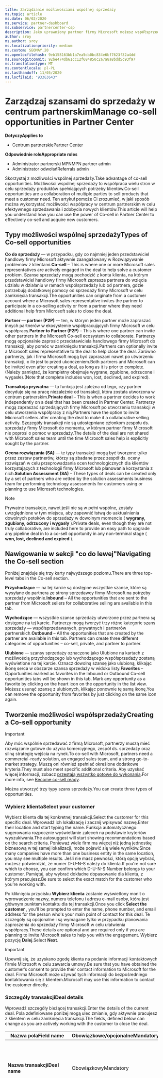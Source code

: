 ```yaml
---
title: Zarządzanie możliwościami wspólnej sprzedaży
ms.topic: article
ms.date: 06/02/2020
ms.service: partner-dashboard
ms.subservice: partnercenter-csp
description: Jako uprawniony partner firmy Microsoft możesz współsprzedawać z firmą Microsoft. Dowiedz się, jak definiować oferty, zapraszać firmę Microsoft do współpracy lub wyświetlać wysłane oferty.
author: sroy
ms.author: sroy
ms.localizationpriority: medium
ms.custom: SEOMAY.20
ms.openlocfilehash: 9eb158163bb1a7ea5da0bc834e6bf7623f32a4dd
ms.sourcegitcommit: 92be474db61cc12f684850c2a7a8a8bdd5c93f97
ms.translationtype: MT
ms.contentlocale: pl-PL
ms.lasthandoff: 11/05/2020
ms.locfileid: "93363643"
---
```

# <a name="manage-co-sell-opportunities-in-partner-center"></a><span data-ttu-id="8ff22-104">Zarządzaj szansami do sprzedaży w centrum partnerskim</span><span class="sxs-lookup"><span data-stu-id="8ff22-104">Manage co-sell opportunities in Partner Center</span></span>

<span data-ttu-id="8ff22-105">**Dotyczy**</span><span class="sxs-lookup"><span data-stu-id="8ff22-105">**Applies to**</span></span>

- <span data-ttu-id="8ff22-106">Centrum partnerskie</span><span class="sxs-lookup"><span data-stu-id="8ff22-106">Partner Center</span></span>

<span data-ttu-id="8ff22-107">**Odpowiednie role**</span><span class="sxs-lookup"><span data-stu-id="8ff22-107">**Appropriate roles**</span></span>

- <span data-ttu-id="8ff22-108">Administrator partnerski MPN</span><span class="sxs-lookup"><span data-stu-id="8ff22-108">MPN partner admin</span></span>
- <span data-ttu-id="8ff22-109">Administrator odwołań</span><span class="sxs-lookup"><span data-stu-id="8ff22-109">Referrals admin</span></span>

<span data-ttu-id="8ff22-110">Skorzystaj z możliwości wspólnej sprzedaży.</span><span class="sxs-lookup"><span data-stu-id="8ff22-110">Take advantage of co-sell opportunities.</span></span>  <span data-ttu-id="8ff22-111">Możliwości wspólnej sprzedaży to współpraca wielu stron w celu sprzedaży produktów spełniających potrzeby klientów.</span><span class="sxs-lookup"><span data-stu-id="8ff22-111">Co-sell opportunities are a collaboration of multiple parties to sell products that meet a customer need.</span></span> <span data-ttu-id="8ff22-112">Ten artykuł pomoże Ci zrozumieć, w jaki sposób można wykorzystać możliwości współpracy w centrum partnerskim w celu efektywnego sprzedawania i zdobycia nowych klientów.</span><span class="sxs-lookup"><span data-stu-id="8ff22-112">This article will help you understand how you can use the power of Co-sell in Partner Center to effectively co-sell and acquire new customers.</span></span>

## <a name="types-of-co-sell-opportunities"></a><span data-ttu-id="8ff22-113">Typy możliwości wspólnej sprzedaży</span><span class="sxs-lookup"><span data-stu-id="8ff22-113">Types of Co-sell opportunities</span></span>

<span data-ttu-id="8ff22-114">**Co do sprzedaży** — w przypadku, gdy co najmniej jeden przedstawiciel handlowy firmy Microsoft aktywnie zaangażowany w Rozwiązywanie problemów z klientami.</span><span class="sxs-lookup"><span data-stu-id="8ff22-114">**Co-sell** – This is where one or more Microsoft sales representatives are actively engaged in the deal to help solve a customer problem.</span></span> <span data-ttu-id="8ff22-115">Szanse sprzedaży mogą pochodzić z konta klienta, na którym przedstawiciel handlowy firmy Microsoft zaprasza partnera do wzięcia udziału w działaniu w ramach współsprzedaży lub od partnera, gdzie potrzebują dodatkowej pomocy od sprzedaży firmy Microsoft w celu zamknięcia transakcji.</span><span class="sxs-lookup"><span data-stu-id="8ff22-115">The opportunities can originate from a customer account where a Microsoft sales representative invites the partner to participate in a co-selling activity or from a partner where they need additional help from Microsoft sales to close the deal.</span></span>

<span data-ttu-id="8ff22-116">**Partner — partner (P2P)** — ten, w którym jeden partner może zapraszać innych partnerów w ekosystemie współpracujących firmy Microsoft w celu współpracy.</span><span class="sxs-lookup"><span data-stu-id="8ff22-116">**Partner to Partner (P2P)** – This is where one partner can invite other partners in the Microsoft Co-sell ecosystem to collaborate.</span></span> <span data-ttu-id="8ff22-117">Partnerzy mogą opcjonalnie zaprosić przedstawiciela handlowego firmy Microsoft do transakcji, aby pomóc w zamknięciu transakcji.</span><span class="sxs-lookup"><span data-stu-id="8ff22-117">Partners can optionally invite a Microsoft sales representative to the deal to help close the deal.</span></span> <span data-ttu-id="8ff22-118">Zarówno partnerzy, jak i firma Microsoft mogą być zapraszani nawet po utworzeniu transakcji, o ile jest to przed ukończeniem.</span><span class="sxs-lookup"><span data-stu-id="8ff22-118">Both partners and Microsoft can be invited even after creating a deal, as long as it is prior to complete.</span></span> <span data-ttu-id="8ff22-119">(Należy pamiętać, że kompletny obejmuje wygrane, zgubione, odrzucone i wygasłe).</span><span class="sxs-lookup"><span data-stu-id="8ff22-119">(Note that complete includes won, lost, declined, and expired).</span></span>

<span data-ttu-id="8ff22-120">**Transakcja prywatna** — ta funkcja jest zależna od tego, czy partner decyduje się na pracę niezależnie od transakcji, która została utworzona w centrum partnerskim.</span><span class="sxs-lookup"><span data-stu-id="8ff22-120">**Private deal** – This is when a partner decides to work independently on a deal that has been created in  Partner Center.</span></span> <span data-ttu-id="8ff22-121">Partnerzy mogą zapraszać sprzedających firmy Microsoft po utworzeniu transakcji w celu utworzenia współpracy z nią.</span><span class="sxs-lookup"><span data-stu-id="8ff22-121">Partners have the option to invite Microsoft sellers after creating the deal to make it a collaborative selling activity.</span></span> <span data-ttu-id="8ff22-122">Szczegóły transakcji nie są udostępniane członkom zespołu ds. sprzedaży firmy Microsoft do momentu, w którym partner firmy Microsoft nie poprosi o pomoc w sprzedaży.</span><span class="sxs-lookup"><span data-stu-id="8ff22-122">The details of the deal are not shared with Microsoft sales team until the time Microsoft sales help is explicitly sought by the partner.</span></span>

<span data-ttu-id="8ff22-123">**Ocena rozwiązania (SA)** — te typy transakcji mogą być tworzone tylko przez zestaw partnerów, którzy są zbadane przez zespół ds. oceny rozwiązań w celu przeprowadzania ocen technologicznych dla klientów korzystających z technologii firmy Microsoft lub planowania korzystania z nich.</span><span class="sxs-lookup"><span data-stu-id="8ff22-123">**Solution Assessment (SA)** – These types of deals can be created only by a set of partners who are vetted by the solution assessments business team for performing technology assessments for customers using or planning to use Microsoft technologies.</span></span>

> [!NOTE]
> <span data-ttu-id="8ff22-124">Prywatne transakcje, nawet jeśli nie są w pełni wspólne, zostały uwzględnione w tym miejscu, aby zapewnić łatwą do uaktualnienia dowolnych potoków do sprzedaży w dowolnym momencie ( **wygrany, zgubiony, odrzucony i wygasły** ).</span><span class="sxs-lookup"><span data-stu-id="8ff22-124">Private deals, even though they are not truly collaborative, are included here  to provide an easy path to upgrade any pipeline deal in to a co-sell opportunity in any non-terminal stage ( **won, lost, declined and expired** ).</span></span>

## <a name="navigating-the-co-sell-section"></a><span data-ttu-id="8ff22-125">Nawigowanie w sekcji "co do lewej"</span><span class="sxs-lookup"><span data-stu-id="8ff22-125">Navigating the Co-sell section</span></span>

<span data-ttu-id="8ff22-126">Poniżej znajduje się trzy karty najwyższego poziomu.</span><span class="sxs-lookup"><span data-stu-id="8ff22-126">There are three top-level tabs in the Co-sell section.</span></span>

<span data-ttu-id="8ff22-127">**Przychodzące** — na tej karcie są dostępne wszystkie szanse, które są wysyłane do partnera ze strony sprzedawcy firmy Microsoft na potrzeby sprzedaży wspólnie.</span><span class="sxs-lookup"><span data-stu-id="8ff22-127">**Inbound** – All the opportunities that are sent to the partner from Microsoft sellers for collaborative selling are available in this tab.</span></span>

<span data-ttu-id="8ff22-128">**Wychodzące** — wszystkie szanse sprzedaży utworzone przez partnera są dostępne na tej karcie. Partnerzy mogą tworzyć trzy różne kategorie szans sprzedaży — współsprzedawanych, prywatnych i partnerów partnerskich.</span><span class="sxs-lookup"><span data-stu-id="8ff22-128">**Outbound** – All the opportunities that are created by the partner are available in this tab. Partners can create three different categories of opportunities – co-sell, private, and partner to partner.</span></span>

<span data-ttu-id="8ff22-129">**Ulubione** — szansy sprzedaży oznaczone jako Ulubione na kartach z możliwością przychodzącego lub wychodzącego współsprzedaży zostaną wyświetlone na tej karcie. Oznacz dowolną szansę jako ulubioną, klikając ikonę serca w obszarze szansa sprzedaży w widoku listy.</span><span class="sxs-lookup"><span data-stu-id="8ff22-129">**Favorites** – Opportunities marked as favorites in the Inbound or Outbound Co-sell opportunities tabs will be shown in this tab. Mark any opportunity as a favorite by clicking on the heart icon on the opportunity in the list view.</span></span> <span data-ttu-id="8ff22-130">Możesz usunąć szansę z ulubionych, klikając ponownie tę samą ikonę.</span><span class="sxs-lookup"><span data-stu-id="8ff22-130">You can remove the opportunity from favorites by just clicking on the same icon again.</span></span>

## <a name="creating-a-co-sell-opportunity"></a><span data-ttu-id="8ff22-131">Tworzenie możliwości współsprzedaży</span><span class="sxs-lookup"><span data-stu-id="8ff22-131">Creating a Co-sell opportunity</span></span>

> [!IMPORTANT]
> <span data-ttu-id="8ff22-132">Aby móc wspólnie sprzedawać z firmą Microsoft, partnerzy muszą mieć rozwiązanie gotowe do użycia komercyjnego, zespół ds. sprzedaży oraz silną strategię wejścia na rynek.</span><span class="sxs-lookup"><span data-stu-id="8ff22-132">To co-sell with Microsoft, partners need a commercial-ready solution, an engaged sales team, and a strong go-to-market strategy.</span></span> <span data-ttu-id="8ff22-133">Muszą oni również spełniać określone dodatkowe kryteria.</span><span class="sxs-lookup"><span data-stu-id="8ff22-133">They must also meet specific additional criteria.</span></span> <span data-ttu-id="8ff22-134">Aby uzyskać więcej informacji, zobacz [przestają wszystko gotowe do wykonania](https://partner.microsoft.com/reach-customers/selling-with-microsoft#become-ready).</span><span class="sxs-lookup"><span data-stu-id="8ff22-134">For more info, see [Become co-sell ready](https://partner.microsoft.com/reach-customers/selling-with-microsoft#become-ready).</span></span>

<span data-ttu-id="8ff22-135">Można utworzyć trzy typy szans sprzedaży.</span><span class="sxs-lookup"><span data-stu-id="8ff22-135">You can create three types of opportunities.</span></span>

### <a name="select-your-customer"></a><span data-ttu-id="8ff22-136">Wybierz klienta</span><span class="sxs-lookup"><span data-stu-id="8ff22-136">Select your customer</span></span>

<span data-ttu-id="8ff22-137">Wybierz klienta dla tej konkretnej transakcji.</span><span class="sxs-lookup"><span data-stu-id="8ff22-137">Select the customer for this specific deal.</span></span> <span data-ttu-id="8ff22-138">Wprowadź ich lokalizację i zacznij wpisywać nazwę.</span><span class="sxs-lookup"><span data-stu-id="8ff22-138">Enter their location and start typing the name.</span></span> <span data-ttu-id="8ff22-139">Funkcja automatycznego sugerowania rozpocznie wyświetlanie zaleceń na podstawie kryteriów wyszukiwania.</span><span class="sxs-lookup"><span data-stu-id="8ff22-139">The autosuggest will start showing recommendations based on the search criteria.</span></span> <span data-ttu-id="8ff22-140">Ponieważ wiele firm ma więcej niż jedną jednostkę biznesową w tej samej lokalizacji, może pojawić się wiele wyników.</span><span class="sxs-lookup"><span data-stu-id="8ff22-140">Since many companies have more than one business entity in the same location, you may see multiple results.</span></span> <span data-ttu-id="8ff22-141">Jeśli nie masz pewności, którą opcję wybrać, możesz potwierdzić, że numer D-U-N-S należy do klienta.</span><span class="sxs-lookup"><span data-stu-id="8ff22-141">If you're not sure which to choose, you can confirm which D-U-N-S Number belongs to your customer.</span></span> <span data-ttu-id="8ff22-142">Pamiętaj, aby wybrać dokładne dopasowanie dla klienta, z którym pracujesz.</span><span class="sxs-lookup"><span data-stu-id="8ff22-142">Be sure to select the exact match for the customer who you're working with.</span></span>

<span data-ttu-id="8ff22-143">Po kliknięciu przycisku **Wybierz klienta** zostanie wyświetlony monit o wprowadzenie nazwy, numeru telefonu i adresu e-mail osoby, która jest głównym punktem kontaktu dla tej transakcji.</span><span class="sxs-lookup"><span data-stu-id="8ff22-143">Once you click **Select the customer** , you'll be prompted to enter the name, phone number, and email address for the person who's your main point of contact for this deal.</span></span> <span data-ttu-id="8ff22-144">Te szczegóły są opcjonalne i są wymagane tylko w przypadku planowania zaproszenia do sprzedaży firmy Microsoft w celu ułatwienia współpracy.</span><span class="sxs-lookup"><span data-stu-id="8ff22-144">These details are optional and are required only if you are planning to invite Microsoft sales to help you with the engagement.</span></span> <span data-ttu-id="8ff22-145">Wybierz pozycję **Dalej**.</span><span class="sxs-lookup"><span data-stu-id="8ff22-145">Select **Next**.</span></span>

> [!IMPORTANT]
> <span data-ttu-id="8ff22-146">Upewnij się, że uzyskano zgodę klienta na podanie informacji kontaktowych firmie Microsoft w celu zawarcia umowy.</span><span class="sxs-lookup"><span data-stu-id="8ff22-146">Be sure that you have obtained the customer’s consent to provide their contact information to Microsoft for the deal.</span></span> <span data-ttu-id="8ff22-147">Firma Microsoft może używać tych informacji do bezpośredniego kontaktowania się z klientem.</span><span class="sxs-lookup"><span data-stu-id="8ff22-147">Microsoft may use this information to contact the customer directly.</span></span>

### <a name="deal-details"></a><span data-ttu-id="8ff22-148">Szczegóły transakcji</span><span class="sxs-lookup"><span data-stu-id="8ff22-148">Deal details</span></span>

<span data-ttu-id="8ff22-149">Wprowadź szczegóły bieżącej transakcji.</span><span class="sxs-lookup"><span data-stu-id="8ff22-149">Enter the details of the current deal.</span></span> <span data-ttu-id="8ff22-150">Pola zdefiniowane poniżej mogą ulec zmianie, gdy aktywnie pracujesz z klientem w celu zamknięcia transakcji.</span><span class="sxs-lookup"><span data-stu-id="8ff22-150">The fields, defined below can change as you are  actively working with the customer to close the deal.</span></span>

| <span data-ttu-id="8ff22-151">**Nazwa pola**</span><span class="sxs-lookup"><span data-stu-id="8ff22-151">**Field name**</span></span> | <span data-ttu-id="8ff22-152">**Obowiązkowe/opcjonalne**</span><span class="sxs-lookup"><span data-stu-id="8ff22-152">**Mandatory/optional**</span></span> | <span data-ttu-id="8ff22-153">**Szczegóły**</span><span class="sxs-lookup"><span data-stu-id="8ff22-153">**Details**</span></span> |
|-------------|--------|-------|
|<span data-ttu-id="8ff22-154">**Nazwa transakcji**</span><span class="sxs-lookup"><span data-stu-id="8ff22-154">**Deal name**</span></span> | <span data-ttu-id="8ff22-155">Obowiązkowy</span><span class="sxs-lookup"><span data-stu-id="8ff22-155">Mandatory</span></span> | <span data-ttu-id="8ff22-156">Przyjazna nazwa umożliwiająca zidentyfikowanie transakcji w późniejszym czasie.</span><span class="sxs-lookup"><span data-stu-id="8ff22-156">The friendly name to identify your deal at a later point of time.</span></span> |
|<span data-ttu-id="8ff22-157">**Lokalizacja**</span><span class="sxs-lookup"><span data-stu-id="8ff22-157">**Location**</span></span>| <span data-ttu-id="8ff22-158">Obowiązkowy</span><span class="sxs-lookup"><span data-stu-id="8ff22-158">Mandatory</span></span> | <span data-ttu-id="8ff22-159">Zakres lokalizacji MPN odwołania.</span><span class="sxs-lookup"><span data-stu-id="8ff22-159">The MPN location scope of the referral.</span></span> <span data-ttu-id="8ff22-160">Odwołania do użytkowników z tym zakresem lokalizacji mogą wyświetlać odwołania, jeśli są one częścią zespołu.</span><span class="sxs-lookup"><span data-stu-id="8ff22-160">Referral users with this location scope can view the referrals if they are part of the team.</span></span> <span data-ttu-id="8ff22-161">Administratorzy odwołań i Administratorzy odwołań z zakresem globalnym mogą przeglądać odwołania niezależnie od lokalizacji.</span><span class="sxs-lookup"><span data-stu-id="8ff22-161">Referral admins and referral admins with global scope can view the referrals irrespective of the location.</span></span> <span data-ttu-id="8ff22-162">Nie można edytować lokalizacji po utworzeniu odwołania.</span><span class="sxs-lookup"><span data-stu-id="8ff22-162">Location cannot be edited after creating the referral.</span></span>|
|<span data-ttu-id="8ff22-163">**Szacowana wartość**</span><span class="sxs-lookup"><span data-stu-id="8ff22-163">**Estimated value**</span></span> | <span data-ttu-id="8ff22-164">Obowiązkowy</span><span class="sxs-lookup"><span data-stu-id="8ff22-164">Mandatory</span></span> | <span data-ttu-id="8ff22-165">Wartość transakcji na podstawie informacji dostępnych podczas tworzenia transakcji.</span><span class="sxs-lookup"><span data-stu-id="8ff22-165">The value of the deal based on the information available while creating the deal.</span></span>|
|<span data-ttu-id="8ff22-166">**Szacowana data zamknięcia**</span><span class="sxs-lookup"><span data-stu-id="8ff22-166">**Estimated close date**</span></span>| <span data-ttu-id="8ff22-167">Obowiązkowy</span><span class="sxs-lookup"><span data-stu-id="8ff22-167">Mandatory</span></span>| <span data-ttu-id="8ff22-168">Data, o którą oczekuje się zamknięcia transakcji z klientem.</span><span class="sxs-lookup"><span data-stu-id="8ff22-168">The date by which you expect to close the deal with the customer.</span></span> |
|<span data-ttu-id="8ff22-169">**IDENTYFIKATOR PROGRAMU CRM**</span><span class="sxs-lookup"><span data-stu-id="8ff22-169">**CRM ID**</span></span>| <span data-ttu-id="8ff22-170">Opcjonalne</span><span class="sxs-lookup"><span data-stu-id="8ff22-170">Optional</span></span> | <span data-ttu-id="8ff22-171">Oznacz rozproszenie o IDENTYFIKATORze szansy sprzedaży w odpowiednim programie CRM do śledzenia celu.</span><span class="sxs-lookup"><span data-stu-id="8ff22-171">Tag the deal with the ID of the opportunity in your respective CRM for tracking purpose.</span></span>|
|<span data-ttu-id="8ff22-172">**Identyfikator kampanii marketingowej**</span><span class="sxs-lookup"><span data-stu-id="8ff22-172">**Marketing campaign ID**</span></span>| <span data-ttu-id="8ff22-173">Opcjonalne</span><span class="sxs-lookup"><span data-stu-id="8ff22-173">Optional</span></span> | <span data-ttu-id="8ff22-174">Przechwyć kampanię marketingową, która spowodowała zawarcie transakcji.</span><span class="sxs-lookup"><span data-stu-id="8ff22-174">Capture the marketing campaign that resulted in the deal.</span></span> <span data-ttu-id="8ff22-175">To zgłoszenie może pomóc w śledzeniu zwrotu z inwestycji w pewnej kampanii, jeśli wszystkie transakcje pochodzące z kampanii mają taki sam identyfikator.</span><span class="sxs-lookup"><span data-stu-id="8ff22-175">This filed can help you track the ROI of a certain campaign if you tag all the deals originating from the campaign with the same ID.</span></span>|
|<span data-ttu-id="8ff22-176">**Uwagi**</span><span class="sxs-lookup"><span data-stu-id="8ff22-176">**Notes**</span></span>| <span data-ttu-id="8ff22-177">Opcjonalne</span><span class="sxs-lookup"><span data-stu-id="8ff22-177">Optional</span></span> | <span data-ttu-id="8ff22-178">Zaktualizuj wszystkie najnowsze informacje, aby zapewnić widoczność innym pracownikom firmy, którzy pracują w tej samej transakcji, lub próbując zrozumieć bieżący stan transakcji.</span><span class="sxs-lookup"><span data-stu-id="8ff22-178">Update all the latest information to provide visibility to other employees from your company working on the same deal or trying to understand the current state of the deal.</span></span> <span data-ttu-id="8ff22-179">Można go również użyć jako komunikacji na potrzeby dyskusji między sprzedawcami firmy Microsoft a innymi partnerami firmy.</span><span class="sxs-lookup"><span data-stu-id="8ff22-179">You can also use this as a communication on record for discussions between Microsoft sellers/other partners with your company.</span></span>|

### <a name="add-team-members"></a><span data-ttu-id="8ff22-180">Dodawanie członków zespołu</span><span class="sxs-lookup"><span data-stu-id="8ff22-180">Add team members</span></span>

<span data-ttu-id="8ff22-181">Po dodaniu szczegółów dotyczących transakcji Dodaj pracowników, którzy będą pracować nad tym konkretną.</span><span class="sxs-lookup"><span data-stu-id="8ff22-181">After adding the deal details, add the employees that will be working on this specific deal.</span></span> <span data-ttu-id="8ff22-182">Musisz wprowadzić nazwę, numer telefonu i adres e-mail pracownika.</span><span class="sxs-lookup"><span data-stu-id="8ff22-182">You will need to enter the name, phone number, and email address of the employee.</span></span> <span data-ttu-id="8ff22-183">Te szczegóły są obowiązkowe i należy mieć co najmniej jeden kontakt ze wszystkimi szczegółami wprowadzonymi w celu utworzenia transakcji.</span><span class="sxs-lookup"><span data-stu-id="8ff22-183">These details are mandatory, and you need to have at least one contact with all the details entered for you to create a deal.</span></span> <span data-ttu-id="8ff22-184">Te szczegóły można zmienić nawet po utworzeniu transakcji.</span><span class="sxs-lookup"><span data-stu-id="8ff22-184">These details can be changed even after creating a deal.</span></span> <span data-ttu-id="8ff22-185">Ostatnie kontakty z poprzednich transakcji są wyświetlane po prawej stronie, aby szybko dodać je do transakcji.</span><span class="sxs-lookup"><span data-stu-id="8ff22-185">Recent contacts from your previous deals are shown on the right side for you to quickly add them to the deal.</span></span> <span data-ttu-id="8ff22-186">W przypadku transakcji P2P zespół może mieć pracowników firmy i firmy, którzy wysyłają zaproszenie.</span><span class="sxs-lookup"><span data-stu-id="8ff22-186">For P2P deals, the team can have employees from both your company and the company sending the invitation.</span></span>

### <a name="add-solutions"></a><span data-ttu-id="8ff22-187">Dodaj rozwiązania</span><span class="sxs-lookup"><span data-stu-id="8ff22-187">Add solution(s)</span></span>

<span data-ttu-id="8ff22-188">W tej sekcji należy podać informacje dotyczące rozwiązań, które będą częścią tej transakcji.</span><span class="sxs-lookup"><span data-stu-id="8ff22-188">In this section, you need to provide the information related to the solutions that will be part of this deal.</span></span> <span data-ttu-id="8ff22-189">Jest to sekcja obowiązkowa, w której należy dodać co najmniej jedno rozwiązanie do tworzenia transakcji.</span><span class="sxs-lookup"><span data-stu-id="8ff22-189">This is a mandatory section where you must add at least one solution to create a deal.</span></span> <span data-ttu-id="8ff22-190">Szczegóły rozwiązania można zmienić po utworzeniu transakcji.</span><span class="sxs-lookup"><span data-stu-id="8ff22-190">The solution details can be changed after creating a deal.</span></span> <span data-ttu-id="8ff22-191">Istnieje wiele typów rozwiązań, które można dodać do transakcji, które opisano poniżej.</span><span class="sxs-lookup"><span data-stu-id="8ff22-191">There are multiple types of solutions that can be added to a deal, which are described below</span></span>

- <span data-ttu-id="8ff22-192">**Moje rozwiązania firmy:** Są to wspólne rozwiązania, które są publikowane przez firmę</span><span class="sxs-lookup"><span data-stu-id="8ff22-192">**My company’s solutions:** These are co-sell ready solutions that are published by your company</span></span>
- <span data-ttu-id="8ff22-193">**Firma Microsoft:** Są to rozwiązania należące do firmy Microsoft</span><span class="sxs-lookup"><span data-stu-id="8ff22-193">**Microsoft:** These are solutions owned by Microsoft</span></span>
- <span data-ttu-id="8ff22-194">**Inne rozwiązania innych firm:** Są to wspólne rozwiązania, które są publikowane przez innych partnerów w ekosystemie współpracujących firmy Microsoft.</span><span class="sxs-lookup"><span data-stu-id="8ff22-194">**Other third-party solutions:** These are co-sell ready solutions that are published by other partners in the Microsoft co-sell ecosystem</span></span>
- <span data-ttu-id="8ff22-195">**Oceny rozwiązań:** Są to typy oceny, których uprawniony partner może wybrać w zależności od potrzeb klienta</span><span class="sxs-lookup"><span data-stu-id="8ff22-195">**Solution Assessments:** These are the assessment types, which an eligible partner can select based on the customer need</span></span>

> [!Important]
> <span data-ttu-id="8ff22-196">Można wybrać tylko jeden typ oceny dla transakcji oceny rozwiązania i nie można dodać innych rozwiązań.</span><span class="sxs-lookup"><span data-stu-id="8ff22-196">Only one assessment type can be selected for a solution assessment deal and no other solutions can be added.</span></span> <span data-ttu-id="8ff22-197">Po wybraniu oceny rozwiązania partner musi wybrać lokalizację, dla której jest tworzona Ocena.</span><span class="sxs-lookup"><span data-stu-id="8ff22-197">Once a solution assessment is selected, the partner has to choose the location for which the assessment is being created.</span></span> <span data-ttu-id="8ff22-198">Jest to niezbędny do poprawnego wypłaty zachęt.</span><span class="sxs-lookup"><span data-stu-id="8ff22-198">This is needed for correct incentive payouts.</span></span>

<span data-ttu-id="8ff22-199">Gdy udostępnisz informacje o rozwiązaniu, wybierz pozycję Dalej, aby przejść do sekcji, w której można określić typ sprzedaży.</span><span class="sxs-lookup"><span data-stu-id="8ff22-199">Once you have provided the solution information, select Next to move to the section where you can decide the selling type.</span></span> <span data-ttu-id="8ff22-200">Dostępne są trzy opcje w przypadku wybrania rozwiązań z pierwszych trzech opcji, a nie oceny rozwiązania:</span><span class="sxs-lookup"><span data-stu-id="8ff22-200">You have three options if you chose solutions from the first three options and not a solution assessment:</span></span>

<span data-ttu-id="8ff22-201">**Transakcja prywatna** : w przypadku braku zaproszenia do firmy Microsoft i utworzenia zaangażowania w tym kroku będzie to typ potoku prywatnego.</span><span class="sxs-lookup"><span data-stu-id="8ff22-201">**Private deal** : If you don’t invite Microsoft and create an engagement at this step, it will be of the type private pipeline.</span></span> <span data-ttu-id="8ff22-202">Sprzedawcy firmy Microsoft nie będą mieli wglądu w szczegółowe informacje dotyczące tej transakcji.</span><span class="sxs-lookup"><span data-stu-id="8ff22-202">Microsoft sellers will have no visibility into the details of this deal.</span></span>

> [!Important]
> <span data-ttu-id="8ff22-203">Rejestracja transakcji nie ma zastosowania do prywatnych transakcji.</span><span class="sxs-lookup"><span data-stu-id="8ff22-203">Deal registration is not applicable for Private deals.</span></span> <span data-ttu-id="8ff22-204">Należy zachować ostrożność podczas tworzenia prywatnej transakcji z kwalifikującymi się rozwiązaniami, ponieważ nie będą one kwalifikować się do rejestracji transakcji w centrum partnerskim.</span><span class="sxs-lookup"><span data-stu-id="8ff22-204">Exercise caution while creating a private deal with incentive eligible solutions as they will not be eligible for deal registration in Partner Center.</span></span>

<span data-ttu-id="8ff22-205">Sprzedaż w ramach tej samej **transakcji:** W przypadku wybrania opcji innej niż domyślny wybór dla pytania **"zidentyfikuj typ pomocy, którą lubisz od firmy Microsoft"** , rozpatruje, gdzie sprzedawca firmy Microsoft może pomóc Ci w zamknięciu transakcji.</span><span class="sxs-lookup"><span data-stu-id="8ff22-205">**Co-sell deal:** If you select any option other than the default selection for the question **“Identify the type of help you'd like from Microsoft”** , the deal turns in to a co-sell deal where a Microsoft seller can potentially help you with closing the deal.</span></span> <span data-ttu-id="8ff22-206">Prośba o pomoc od firmy Microsoft nie gwarantuje, że sprzedawca firmy Microsoft weźmie udział w transakcji.</span><span class="sxs-lookup"><span data-stu-id="8ff22-206">A request for help from Microsoft is no guarantee that a Microsoft seller will participate in the deal.</span></span> <span data-ttu-id="8ff22-207">Przedstawiciele sprzedaży firmy Microsoft mają 14 dni, aby zdecydować, czy chcą wziąć udział w programie.</span><span class="sxs-lookup"><span data-stu-id="8ff22-207">Microsoft sales representatives have 14 days to decide if they want to participate.</span></span> <span data-ttu-id="8ff22-208">W sekcji uwagi upewnij się, że chcesz zidentyfikować odpowiedni typ pomocy.</span><span class="sxs-lookup"><span data-stu-id="8ff22-208">In the notes section, be sure to identify the type of help you want.</span></span>

<span data-ttu-id="8ff22-209">**Transakcja partnerska-partner (P2P)** : można zaprosić innych partnerów do rozpatrzenia przez kliknięcie linku partnera zaproszenia.</span><span class="sxs-lookup"><span data-stu-id="8ff22-209">**Partner to Partner (P2P) deal** : You can invite other partners to the deal by clicking on the Invite partner link.</span></span> <span data-ttu-id="8ff22-210">Poniżej znajduje się proces tworzenia transakcji P2P.</span><span class="sxs-lookup"><span data-stu-id="8ff22-210">Below is the process for creating a P2P deal.</span></span>

- <span data-ttu-id="8ff22-211">**Wybierz partnera:** Po kliknięciu pozycji Zaproś partnera będzie można rozpocząć wpisywanie nazwy partnera, aby uzyskać sugerowaną listę partnerów pasujących do nazwy, która została wprowadzona.</span><span class="sxs-lookup"><span data-stu-id="8ff22-211">**Select a partner:** After clicking on Invite partner, you will be able to  start typing the partner name to get suggested list of partners matching the name that you are entering.</span></span> <span data-ttu-id="8ff22-212">Wybierz partnera, który Cię interesuje, aby wypełnić dodatkowe informacje dla danego partnera.</span><span class="sxs-lookup"><span data-stu-id="8ff22-212">Select the partner you are interested in to fill additional details for that partner.</span></span> <span data-ttu-id="8ff22-213">Możesz wyszukać partnerów, którzy znajdują się w ekosystemie współpracujących firmy Microsoft, i są transakcyjne w centrum partnerskim.</span><span class="sxs-lookup"><span data-stu-id="8ff22-213">You can only search for partners who are in the Microsoft Co-sell ecosystem and are transacting in Partner Center.</span></span>

- <span data-ttu-id="8ff22-214">**Szacowana data zamknięcia:** Jest to data, o którą zaproszony Partner powinien zakończyć swoją część transakcji.</span><span class="sxs-lookup"><span data-stu-id="8ff22-214">**Estimated close date:** This is the date by which you expect the invited partner to complete their part of the deal.</span></span> <span data-ttu-id="8ff22-215">Data jest wstępnie wypełniona, aby można było zmodyfikować datę tylko w razie potrzeby.</span><span class="sxs-lookup"><span data-stu-id="8ff22-215">The date is pre-filled so that you can choose to modify the date only if necessary.</span></span> <span data-ttu-id="8ff22-216">Jest to pole wymagane i może być edytowane przez partnera, który jest zapraszany po utworzeniu transakcji.</span><span class="sxs-lookup"><span data-stu-id="8ff22-216">It is a mandatory field and can be edited by the partner you are inviting after creating the deal.</span></span> <span data-ttu-id="8ff22-217">Nie można zmodyfikować tego pola po utworzeniu transakcji.</span><span class="sxs-lookup"><span data-stu-id="8ff22-217">You can’t modify this field after creating the deal.</span></span>

- <span data-ttu-id="8ff22-218">**Szacowana wartość i waluta:** Jest to wartość, którą zaproszony Partner będzie miał w ogólnej transakcji.</span><span class="sxs-lookup"><span data-stu-id="8ff22-218">**Estimated value and currency:** This is the value of the deal that the invited partner will have in the overall deal.</span></span> <span data-ttu-id="8ff22-219">Upewnij się, że wprowadzasz poprawną wartość w tym miejscu, aby zaproszony partner mógł zdecydować, czy chcą być częścią transakcji.</span><span class="sxs-lookup"><span data-stu-id="8ff22-219">Make sure that you enter correct value here so that the invited partner can decide if they want to be a part of the deal or not.</span></span> <span data-ttu-id="8ff22-220">Zaproszony partner może zmienić tę wartość po utworzeniu transakcji.</span><span class="sxs-lookup"><span data-stu-id="8ff22-220">The invited partner can change this value after creating the deal.</span></span> <span data-ttu-id="8ff22-221">Nie można zmodyfikować tego pola po utworzeniu transakcji.</span><span class="sxs-lookup"><span data-stu-id="8ff22-221">You cannot modify this field after creating the deal.</span></span>

- <span data-ttu-id="8ff22-222">**Uwagi:** Dodaj szczegóły dotyczące przyczyny zapraszania partnera jako części tej transakcji.</span><span class="sxs-lookup"><span data-stu-id="8ff22-222">**Notes:** Add the details for why you are inviting the partner to be a part of this deal.</span></span> <span data-ttu-id="8ff22-223">Szczegółowe informacje pomogą w zaproszeniu partnera zdecydować, czy chcą wziąć udział w programie.</span><span class="sxs-lookup"><span data-stu-id="8ff22-223">Detailed information will help the invited partner to decide if they want to participate.</span></span>

- <span data-ttu-id="8ff22-224">**Dodaj zespół:** Dodaj pracowników z firmy, którzy będą pracować z zaproszonym partnerem.</span><span class="sxs-lookup"><span data-stu-id="8ff22-224">**Add your team:** Add the employees from your company who will be working with the invited partner.</span></span> <span data-ttu-id="8ff22-225">Jeśli zaproszony partner zaakceptuje daną transpozycję, może dodać własnych pracowników, aby obie firmy miały wgląd w całą współpracę zespołową.</span><span class="sxs-lookup"><span data-stu-id="8ff22-225">If the invited partner accepts the deal, they can add their own employees so that both companies have a view of the entire team collaborating on the deal.</span></span> <span data-ttu-id="8ff22-226">Te szczegóły można modyfikować tylko przed utworzeniem transakcji.</span><span class="sxs-lookup"><span data-stu-id="8ff22-226">You can only modify these details before creating the deal.</span></span> <span data-ttu-id="8ff22-227">Szczegóły pracownika wprowadzone w danych dotyczących transakcji są wstępnie wypełnione, aby ułatwić wybranie pracowników, którzy pracują z tym konkretnym partnerem.</span><span class="sxs-lookup"><span data-stu-id="8ff22-227">Employee details entered in your deal data are pre-filled to make it easier for you to choose the employees who be working with this specific partner.</span></span>

- <span data-ttu-id="8ff22-228">**Dodawanie rozwiązań:**  Dodaj rozwiązania, które mają zostać wprowadzone przez partnera zaproszonego do tabeli.</span><span class="sxs-lookup"><span data-stu-id="8ff22-228">**Add solutions:**  Add the solutions that you want the invited partner to bring to the table.</span></span> <span data-ttu-id="8ff22-229">Co najmniej jedno rozwiązanie jest obowiązkowe.</span><span class="sxs-lookup"><span data-stu-id="8ff22-229">At least one solution is mandatory.</span></span> <span data-ttu-id="8ff22-230">Zaproszony partner może zmodyfikować rozwiązania po zaakceptowaniu zaproszenia.</span><span class="sxs-lookup"><span data-stu-id="8ff22-230">The invited partner can modify the solutions once they accept the invitation.</span></span>

- <span data-ttu-id="8ff22-231">**Zidentyfikuj typ pomocy:** Zidentyfikuj typ pomocy: na koniec Zidentyfikuj potrzebną pomoc od partnera zaproszonego.</span><span class="sxs-lookup"><span data-stu-id="8ff22-231">**Identify the type of help:** Identify the type of help:  Finally, identify the specific help you need from the invited partner.</span></span>

<span data-ttu-id="8ff22-232">Powtórz tę czynność dla wszystkich partnerów, którzy chcą zaprosić do tej transakcji.</span><span class="sxs-lookup"><span data-stu-id="8ff22-232">Repeat this for all the partners you want to invite to be a part of this deal.</span></span> <span data-ttu-id="8ff22-233">Partnerowi zajmującemu się współdziałaniem może być również sprzedawca firmy Microsoft, w którym Zapraszamy firmę Microsoft i jej partnerów do zawarcia umowy.</span><span class="sxs-lookup"><span data-stu-id="8ff22-233">A partner to partner deal can also have Microsoft seller involved where you are inviting both Microsoft and the partners to the deal.</span></span> <span data-ttu-id="8ff22-234">Możesz również zaprosić firmę Microsoft i partnerów później, po utworzeniu transakcji.</span><span class="sxs-lookup"><span data-stu-id="8ff22-234">You can also invite both Microsoft and the partners later, after creating the deal.</span></span>

## <a name="responding-to-a-co-sell-opportunity"></a><span data-ttu-id="8ff22-235">Reagowanie na okazję do sprzedaży</span><span class="sxs-lookup"><span data-stu-id="8ff22-235">Responding to a co-sell opportunity</span></span>

<span data-ttu-id="8ff22-236">Każda szansa sprzedaży jest przenoszona przez cały cykl życia.</span><span class="sxs-lookup"><span data-stu-id="8ff22-236">Each opportunity moves through a life cycle of its own.</span></span>

### <a name="received-stage"></a><span data-ttu-id="8ff22-237">Otrzymany etap</span><span class="sxs-lookup"><span data-stu-id="8ff22-237">Received stage</span></span>

<span data-ttu-id="8ff22-238">Jeśli na tym etapie otrzymasz nową okazję do sprzedaży od sprzedawcy firmy Microsoft lub z innych partnerów w ekosystemie współpracujących firmy Microsoft, zapoznaj się ze szczegółowymi informacjami i możesz skontaktować się z klientem, aby dowiedzieć się więcej o ich potrzebach biznesowych.</span><span class="sxs-lookup"><span data-stu-id="8ff22-238">In this stage, if you have received a new Co-sell opportunity either from a Microsoft seller or from other partners in the Microsoft Co-sell ecosystem, review the details, and feel free to contact the customer if you want to learn more about their business needs.</span></span> <span data-ttu-id="8ff22-239">Na tym etapie można wykonać dwie czynności.</span><span class="sxs-lookup"><span data-stu-id="8ff22-239">You can take two actions in this stage.</span></span> <span data-ttu-id="8ff22-240">Zaakceptuj lub Odrzuć odwołanie:</span><span class="sxs-lookup"><span data-stu-id="8ff22-240">accept or decline the referral:</span></span>

- <span data-ttu-id="8ff22-241">**Zaakceptuj:** Wprowadź nazwę transakcji, Edytuj szacowaną wartość transakcji i szacowany okres zakupu na podstawie przeglądu.</span><span class="sxs-lookup"><span data-stu-id="8ff22-241">**Accept:** Enter a name for the deal, edit the estimated deal value, and the estimated purchase timeframe based on your review.</span></span> <span data-ttu-id="8ff22-242">Po nawiązaniu kontaktu z klientem należy podać informacje w polu **uwagi** , aby dowiedzieć się więcej o tym, czego szuka klient.</span><span class="sxs-lookup"><span data-stu-id="8ff22-242">Once you established the contact with the customer, you should provide info in the **Notes** field to explain more about what the customer is looking for.</span></span> <span data-ttu-id="8ff22-243">Opcjonalnie możesz wprowadzić identyfikator programu CRM (tylko w przypadku odwołania), identyfikator kampanii marketingowej, który spowodował odpowiednią okazję i dodać kontakty z firmy, która będzie działać w ramach tej transakcji.</span><span class="sxs-lookup"><span data-stu-id="8ff22-243">You can optionally enter your CRM ID here (for your reference only), the marketing campaign ID that resulted in the respective opportunity and add contacts from your company who will be working on this deal.</span></span>

- <span data-ttu-id="8ff22-244">Gdy skończysz, wybierz pozycję **dalej**.</span><span class="sxs-lookup"><span data-stu-id="8ff22-244">When you're finished, select **Next**.</span></span> <span data-ttu-id="8ff22-245">Przeniesiemy odwołanie na **kolejny etap** , co oznacza, że planujesz aktywnie współpracować z klientem w celu rozwiązania ich potrzeb.</span><span class="sxs-lookup"><span data-stu-id="8ff22-245">We'll move the referral to **the next stage** , which means you plan to actively engage with the customer to address their need.</span></span> <span data-ttu-id="8ff22-246">Będziemy również używać tych informacji, aby pomóc w znalezieniu podobnych transakcji w przyszłości.</span><span class="sxs-lookup"><span data-stu-id="8ff22-246">We'll also use this information to help you find similar deals in the future.</span></span>

- <span data-ttu-id="8ff22-247">**Odrzuć** : Wybierz przyczynę odrzucenia transakcji i Dodaj wszelkie uwagi, które chcesz dołączyć, a następnie wybierz pozycję **Zamknij**.</span><span class="sxs-lookup"><span data-stu-id="8ff22-247">**Decline** : Select the reason you're declining the deal and add any notes you'd like to include, then select **Close deal**.</span></span> <span data-ttu-id="8ff22-248">Archiwizujemy go jako **odrzucony** i powiadomi firmę Microsoft lub partnera, który wysłał Ci tę okazję.</span><span class="sxs-lookup"><span data-stu-id="8ff22-248">We'll archive it as **Declined** and notify either Microsoft or the partner who sent you this opportunity.</span></span>

- <span data-ttu-id="8ff22-249">Jeśli nie odpowiesz w wyznaczonym czasie (obecnie 14 dni), będziemy archiwizować ją jako **wygasłą** i powiadomić firmę Microsoft lub partnera, który wysłał tę możliwość.</span><span class="sxs-lookup"><span data-stu-id="8ff22-249">If you don't respond within the allotted time (currently 14 days), we'll archive it as **Expired** and notify either Microsoft or the partner who sent you this opportunity.</span></span>

### <a name="accepted-stage"></a><span data-ttu-id="8ff22-250">Zaakceptowany etap</span><span class="sxs-lookup"><span data-stu-id="8ff22-250">Accepted stage</span></span>

<span data-ttu-id="8ff22-251">Pracuj w celu zamknięcia transakcji z klientem.</span><span class="sxs-lookup"><span data-stu-id="8ff22-251">Work to close the deal with the customer.</span></span> <span data-ttu-id="8ff22-252">Jeśli chcesz zmienić wszystkie informacje podane dla zaakceptowanego odwołania, wybierz pozycję **Edytuj**.</span><span class="sxs-lookup"><span data-stu-id="8ff22-252">If you want to change any of the information you've provided for an accepted referral, select **Edit**.</span></span> <span data-ttu-id="8ff22-253">Następnie można zaktualizować nazwę transakcji, szacowaną datę zakupu, szacowaną wartość, notatki, identyfikator CRM i/lub identyfikator kampanii marketingowej.</span><span class="sxs-lookup"><span data-stu-id="8ff22-253">You can then update the deal name, estimated purchase date, estimated value, notes, CRM ID and/or the marketing campaign ID.</span></span>  <span data-ttu-id="8ff22-254">Możesz również wybrać pozycję **Dodaj zespół** , aby podać imię i nazwisko, numer telefonu i adresy e-mail osób, które pracują nad pracą.</span><span class="sxs-lookup"><span data-stu-id="8ff22-254">You can also select **Add your team** to provide the name, phone number, and email addresses of any additional people who are working on the deal.</span></span> <span data-ttu-id="8ff22-255">Rozwiązania można także edytować w zależności od potrzeb klientów.</span><span class="sxs-lookup"><span data-stu-id="8ff22-255">Solutions can also be edited based on the customer need.</span></span>

<span data-ttu-id="8ff22-256">Wszystkie utworzone przez Ciebie oferty są domyślnie w akceptowanym etapie.</span><span class="sxs-lookup"><span data-stu-id="8ff22-256">All the deals you have created are in Accepted stage by default.</span></span>

<span data-ttu-id="8ff22-257">Po rozpoczęciu pracy nad pracą możesz podać szczegóły postępu wykonywanego przez oznaczenie etapów sprzedaży w cyklu życia transakcji.</span><span class="sxs-lookup"><span data-stu-id="8ff22-257">Once you started working on the deal, you can provide the details of the progress that you are making by marking the sales stages in the deal lifecycle.</span></span> <span data-ttu-id="8ff22-258">Cykl życia transakcji obejmuje cztery etapy od wstępnego przyjęcia lub utworzenia, a ostatecznie wygrane lub utracone etapy, jak wspomniano poniżej.</span><span class="sxs-lookup"><span data-stu-id="8ff22-258">There are four stages in the deal lifecycle apart from the initial acceptance or creation and the final won or lost stages as mentioned below.</span></span> <span data-ttu-id="8ff22-259">Podanie tych szczegółów jest opcjonalne, ale zdecydowanie zaleca się ich udostępnienie, aby uzyskać pomoc techniczną od przedstawicieli sprzedaży firmy Microsoft w ramach transakcji współsprzedaży.</span><span class="sxs-lookup"><span data-stu-id="8ff22-259">Providing these details is optional, but you are highly encouraged to share these to get stage appropriate help from Microsoft sales representatives in a Co-sell deal.</span></span>

:::image type="content" source="images/pscmigration/salesstage.png" alt-text="Obraz przedstawiający cykl życia transakcji, w którym można oznaczyć etap sprzedaży.":::

> [!Note]
> <span data-ttu-id="8ff22-261">Etapy sprzedaży różnią się w zależności od tego, czy transakcja jest przedmiotem oceny rozwiązania.</span><span class="sxs-lookup"><span data-stu-id="8ff22-261">The sales stages will vary if the deal is a solution assessment deal.</span></span> <span data-ttu-id="8ff22-262">Oznaczenie etapu sprzedaży jest również **obowiązkowe** w przypadku transakcji oceny rozwiązań.</span><span class="sxs-lookup"><span data-stu-id="8ff22-262">Marking sales stage is also **mandatory** for solution assessment deals.</span></span> <span data-ttu-id="8ff22-263">Przycisk **kupione** zostanie włączony dopiero po oznaczeniu wszystkich etapów sprzedaży jako ukończonych przez partnera.</span><span class="sxs-lookup"><span data-stu-id="8ff22-263">**Won** button will be enabled only after all the sales stages are marked as complete by the partner.</span></span>

<span data-ttu-id="8ff22-264">Poniżej znajduje się tabela przedstawiająca etapy sprzedaży i odpowiadające im wartości procentowe dla transakcji innych niż oceny rozwiązań określone przez system referencyjny Centrum partnerskiego firmy Microsoft.</span><span class="sxs-lookup"><span data-stu-id="8ff22-264">Below is the table showing the sales stages and the corresponding percentages for deals other than solution assessments as determined by the Microsoft Partner Center referrals system.</span></span>

|<span data-ttu-id="8ff22-265">**Nazwa etapu sprzedaży**</span><span class="sxs-lookup"><span data-stu-id="8ff22-265">**Sales stage name**</span></span>|<span data-ttu-id="8ff22-266">**Procent etapu sprzedaży**</span><span class="sxs-lookup"><span data-stu-id="8ff22-266">**Sales stage percentage**</span></span>|<span data-ttu-id="8ff22-267">**Definicja etapu sprzedaży**</span><span class="sxs-lookup"><span data-stu-id="8ff22-267">**Definition of sales stage**</span></span>|
|:----|:-----|:-----|
|<span data-ttu-id="8ff22-268">Utworzone</span><span class="sxs-lookup"><span data-stu-id="8ff22-268">Created</span></span>|<span data-ttu-id="8ff22-269">10%</span><span class="sxs-lookup"><span data-stu-id="8ff22-269">10%</span></span>|<span data-ttu-id="8ff22-270">Tworzenie transakcji wychodzącej.</span><span class="sxs-lookup"><span data-stu-id="8ff22-270">Creating an outbound deal.</span></span>|
|<span data-ttu-id="8ff22-271">Zaakceptowano</span><span class="sxs-lookup"><span data-stu-id="8ff22-271">Accepted</span></span>|<span data-ttu-id="8ff22-272">10%</span><span class="sxs-lookup"><span data-stu-id="8ff22-272">10%</span></span>|<span data-ttu-id="8ff22-273">Akceptowanie transakcji przychodzącej.</span><span class="sxs-lookup"><span data-stu-id="8ff22-273">Accepting an inbound deal.</span></span>|
|<span data-ttu-id="8ff22-274">Zakwalifikowane</span><span class="sxs-lookup"><span data-stu-id="8ff22-274">Qualified</span></span>|<span data-ttu-id="8ff22-275">20%</span><span class="sxs-lookup"><span data-stu-id="8ff22-275">20%</span></span>|<span data-ttu-id="8ff22-276">Zakwalifikowanie wartości transakcji i wymagań klienta przed dalszym kontynuowaniem.</span><span class="sxs-lookup"><span data-stu-id="8ff22-276">Qualifying the value of the deal and the customer requirements before proceeding further.</span></span>|
|<span data-ttu-id="8ff22-277">Przygotowany</span><span class="sxs-lookup"><span data-stu-id="8ff22-277">Developed</span></span>|<span data-ttu-id="8ff22-278">40%</span><span class="sxs-lookup"><span data-stu-id="8ff22-278">40%</span></span>|<span data-ttu-id="8ff22-279">Opracowywanie dalszych informacji w celu zrozumienia szczegółowych wymagań w celu przygotowania koncepcji lub wszelkich innych artefaktów wymaganych do formalnej propozycji.</span><span class="sxs-lookup"><span data-stu-id="8ff22-279">Developing the deal further to understand the detailed requirements to either prepare a POC or any other artifacts required for a formal proposal.</span></span>|
|<span data-ttu-id="8ff22-280">Proponowane</span><span class="sxs-lookup"><span data-stu-id="8ff22-280">Proposed</span></span>|<span data-ttu-id="8ff22-281">60%</span><span class="sxs-lookup"><span data-stu-id="8ff22-281">60%</span></span>|<span data-ttu-id="8ff22-282">Dokonanie formalnej propozycji klienta na podstawie ich wymagań.</span><span class="sxs-lookup"><span data-stu-id="8ff22-282">Making a formal proposal to the customer based on their requirements.</span></span>|
|<span data-ttu-id="8ff22-283">Wynegocjowanym</span><span class="sxs-lookup"><span data-stu-id="8ff22-283">Negotiated</span></span>|<span data-ttu-id="8ff22-284">80%</span><span class="sxs-lookup"><span data-stu-id="8ff22-284">80%</span></span>|<span data-ttu-id="8ff22-285">Negocjowanie ostatecznych terminów w oparciu o propozycję uzyskania stanu końcowego — wygrywające lub tracące ofertę.</span><span class="sxs-lookup"><span data-stu-id="8ff22-285">Negotiating the final terms based on the proposal to get to the final state – winning or losing the deal.</span></span>|
|<span data-ttu-id="8ff22-286">Uzyskany</span><span class="sxs-lookup"><span data-stu-id="8ff22-286">Won</span></span>|<span data-ttu-id="8ff22-287">100%</span><span class="sxs-lookup"><span data-stu-id="8ff22-287">100%</span></span>|<span data-ttu-id="8ff22-288">Oznaczanie transakcji jako wygranej.</span><span class="sxs-lookup"><span data-stu-id="8ff22-288">Marking the deal as won.</span></span>|

<span data-ttu-id="8ff22-289">Gdy skończysz, możesz wykonać jedną z dwóch akcji, które oznaczają transakcję jako **wygraną** lub **utraconą** , aby zgłosić wynik.</span><span class="sxs-lookup"><span data-stu-id="8ff22-289">When you're finished, you can take one of the two actions, which are marking the deal as **Won** or **Lost** to report the outcome.</span></span>

> [!Note]
> <span data-ttu-id="8ff22-290">Nie jest konieczne, aby firma była zgodna z tymi samymi etapami sprzedaży.</span><span class="sxs-lookup"><span data-stu-id="8ff22-290">It is not necessary that your company follows the same sales stages.</span></span> <span data-ttu-id="8ff22-291">Jest to sposób, w jaki centrum partnerskie rozpoznaje etapy sprzedaży transakcji i automatycznie mapuje etapy firmy na te standardowe etapy, jeśli przekazujesz te wartości przy użyciu interfejsu API.</span><span class="sxs-lookup"><span data-stu-id="8ff22-291">This is how Partner Center recognizes the deal sales stages and will automatically map the stages of your company to these standard stages if you are passing these values using the API.</span></span> <span data-ttu-id="8ff22-292">W przypadku korzystania z środowiska partnerskiego centrum danych wartości procentowe, jak pokazano w tabeli, są używane do oznaczania etapów sprzedaży.</span><span class="sxs-lookup"><span data-stu-id="8ff22-292">If you are using the Partner Center UX, the percentages as shown in the table are used to mark the sales stages.</span></span>

> [!Important]
> <span data-ttu-id="8ff22-293">W przypadku niektórych kwalifikujących się rozwiązań po wybraniu opcji kupione zostanie wyświetlony monit o podanie dodatkowych informacji w celu zarejestrowania swojej transakcji.</span><span class="sxs-lookup"><span data-stu-id="8ff22-293">For certain eligible solutions, after you select Won, you'll be asked to provide additional information to register your deal.</span></span> <span data-ttu-id="8ff22-294">Firma Microsoft zapoznaje się z informacjami podanymi tutaj i może poprosił o dodatkowe szczegóły podczas procesu recenzowania.</span><span class="sxs-lookup"><span data-stu-id="8ff22-294">Microsoft will review the info you provide here and may ask for additional details during the review process.</span></span> <span data-ttu-id="8ff22-295">Aby uzyskać więcej informacji, zobacz [Rejestrowanie Twoich transakcji](register-deals.md).</span><span class="sxs-lookup"><span data-stu-id="8ff22-295">For more information, see [Register your deals](register-deals.md).</span></span>

<span data-ttu-id="8ff22-296">Transakcja będzie kwalifikować się do rejestracji transakcji tylko wtedy, gdy spełnia ona wszystkie poniższe kryteria.</span><span class="sxs-lookup"><span data-stu-id="8ff22-296">A deal will be eligible for deal registration only if it meets all the below criteria.</span></span>

1. <span data-ttu-id="8ff22-297">Firma Microsoft zaprasza do zawarcia umowy.</span><span class="sxs-lookup"><span data-stu-id="8ff22-297">Microsoft is invited to the deal.</span></span>
2. <span data-ttu-id="8ff22-298">Firma Microsoft zaakceptował zaproszenie lub oznaczył je jako kupione.</span><span class="sxs-lookup"><span data-stu-id="8ff22-298">Microsoft has either accepted the invitation or marked the deal as won.</span></span> <span data-ttu-id="8ff22-299">Informacje o stanie firmy Microsoft można zrozumieć, przeglądając kartę firmy Microsoft poniżej szczegółów dotyczących transakcji.</span><span class="sxs-lookup"><span data-stu-id="8ff22-299">You can understand the Microsoft status by looking at the Microsoft card below your deal details.</span></span>
3. <span data-ttu-id="8ff22-300">W ramach tej umowy istnieje rozwiązanie kwalifikujące się do zachęty.</span><span class="sxs-lookup"><span data-stu-id="8ff22-300">There is an incentive eligible solution in the deal.</span></span>

> [!Important]
> <span data-ttu-id="8ff22-301">Zarejestruj rozwartą transpozycję tylko wtedy, gdy nazwa firmy i kwalifikujące się rozwiązanie do zachęcania są wyraźnie określone w umowie z klientem.</span><span class="sxs-lookup"><span data-stu-id="8ff22-301">Register the deal only if your company name and the incentive eligible solution in the deal are clearly mentioned in the contract with the customer.</span></span>

<span data-ttu-id="8ff22-302">Jeśli transakcja kwalifikuje się do rejestracji transakcji, zostanie dodany dodatkowy punkt kontrolny do cyklu życia transakcji o nazwie "Rejestracja transakcji", jak pokazano poniżej.</span><span class="sxs-lookup"><span data-stu-id="8ff22-302">If the deal is eligible for deal registration, there will be additional milestone added to the lifecycle of the deal called "Deal registration" as shown below.</span></span>

:::image type="content" source="images/pscmigration/dealregstages.png" alt-text="Obraz przedstawiający cykl życia transakcji, czyli lokalizację, z której można zainicjować rejestrację transakcji.":::

<span data-ttu-id="8ff22-304">Możesz zdecydować się na zarejestrowanie transakcji natychmiast po oznaczeniu transakcji jako wygranej lub w późniejszym czasie za pomocą przycisku **Rejestruj** cykl życia.</span><span class="sxs-lookup"><span data-stu-id="8ff22-304">You can choose to register the deal immediately after marking the deal as won or at a later point in time through the deal lifecycle **Register now** button.</span></span>
<span data-ttu-id="8ff22-305">Po zarejestrowaniu transakcji można wyświetlić postęp weryfikacji transakcji z tego samego cyklu życia.</span><span class="sxs-lookup"><span data-stu-id="8ff22-305">Once the deal is registered, you can view the progress of the deal validation from the same lifecycle.</span></span> <span data-ttu-id="8ff22-306">Jeśli w Twojej firmie jest wymagana jakakolwiek akcja, w widoku cyklu życia transakcji są wyświetlane odpowiednie błędy.</span><span class="sxs-lookup"><span data-stu-id="8ff22-306">If there is any action required from your company, appropriate errors are shown in the deal lifecycle view.</span></span> <span data-ttu-id="8ff22-307">Transakcja przechodzi w stan zamknięty po zakończeniu sprawdzania poprawności transakcji.</span><span class="sxs-lookup"><span data-stu-id="8ff22-307">The deal goes into the closed state when the deal validation is complete.</span></span>

> [!Important]
> <span data-ttu-id="8ff22-308">Zarówno przegląd transakcji, jak i ostateczny stan weryfikacji są stosowane tylko w przypadku transakcji związanych z współsprzedażą.</span><span class="sxs-lookup"><span data-stu-id="8ff22-308">Both the deal review and the final validation status are applicable only for the IP Co-sell deals.</span></span>

### <a name="combinations"></a><span data-ttu-id="8ff22-309">Kombinacje</span><span class="sxs-lookup"><span data-stu-id="8ff22-309">Combinations</span></span>

<span data-ttu-id="8ff22-310">W poniższej tabeli przedstawiono kombinacje osób, które mogą być zapraszane na tym etapie transakcji.</span><span class="sxs-lookup"><span data-stu-id="8ff22-310">The table below shows the combinations of who can be invited at this stage of the deal.</span></span>

|<span data-ttu-id="8ff22-311">**Pierwotny typ transakcji**</span><span class="sxs-lookup"><span data-stu-id="8ff22-311">**Original deal type**</span></span>|<span data-ttu-id="8ff22-312">**Kto może zostać zaproszony**</span><span class="sxs-lookup"><span data-stu-id="8ff22-312">**Who can be invited**</span></span>|<span data-ttu-id="8ff22-313">**Uwagi**</span><span class="sxs-lookup"><span data-stu-id="8ff22-313">**Notes**</span></span>|
|-----|:-----|:-----|
|<span data-ttu-id="8ff22-314">Prywatny</span><span class="sxs-lookup"><span data-stu-id="8ff22-314">Private</span></span>|<span data-ttu-id="8ff22-315">Firma Microsoft i/lub inni partnerzy</span><span class="sxs-lookup"><span data-stu-id="8ff22-315">Microsoft and/or other partners</span></span>|<span data-ttu-id="8ff22-316">Transakcja zostanie uaktualniona do wersji dostosowanej w przypadku zaproszenia do firmy Microsoft.</span><span class="sxs-lookup"><span data-stu-id="8ff22-316">The deal will be upgraded to Co-sell if Microsoft is invited.</span></span>|
|<span data-ttu-id="8ff22-317">Sprzedawanie</span><span class="sxs-lookup"><span data-stu-id="8ff22-317">Co-sell</span></span>|<span data-ttu-id="8ff22-318">Inni partnerzy</span><span class="sxs-lookup"><span data-stu-id="8ff22-318">Other partners</span></span>|<span data-ttu-id="8ff22-319">Inni partnerzy mogą być zapraszani tylko wtedy, gdy firma zainicjowała transokazję.</span><span class="sxs-lookup"><span data-stu-id="8ff22-319">Other partners can be invited only if your company initiated the deal.</span></span> <span data-ttu-id="8ff22-320">Partnerzy nie mogą być zapraszani do obsługi transakcji na karcie przychodzące.</span><span class="sxs-lookup"><span data-stu-id="8ff22-320">Partners cannot be invited for deals in the Inbound tab.</span></span>|
|<span data-ttu-id="8ff22-321">Partner partner bez firmy Microsoft</span><span class="sxs-lookup"><span data-stu-id="8ff22-321">Partner to partner without Microsoft</span></span>|<span data-ttu-id="8ff22-322">Microsoft</span><span class="sxs-lookup"><span data-stu-id="8ff22-322">Microsoft</span></span>|<span data-ttu-id="8ff22-323">Transakcja zostanie uaktualniona do rozdzielenia transakcji.</span><span class="sxs-lookup"><span data-stu-id="8ff22-323">The deal will be upgraded to a Co-sell deal.</span></span>|
|<span data-ttu-id="8ff22-324">Partner partner bez firmy Microsoft</span><span class="sxs-lookup"><span data-stu-id="8ff22-324">Partner to partner without Microsoft</span></span>|<span data-ttu-id="8ff22-325">Inni partnerzy</span><span class="sxs-lookup"><span data-stu-id="8ff22-325">Other partners</span></span>||

### <a name="closed-stage"></a><span data-ttu-id="8ff22-326">Zamknięty etap</span><span class="sxs-lookup"><span data-stu-id="8ff22-326">Closed stage</span></span>

<span data-ttu-id="8ff22-327">Jest to końcowy etap dla wszystkich szans sprzedaży.</span><span class="sxs-lookup"><span data-stu-id="8ff22-327">This is the final stage for all opportunities.</span></span> <span data-ttu-id="8ff22-328">Możesz wyświetlić wszystkie transakcje, które zostały **wygrane, utracone, odrzucone** i **wygasły** na zamkniętym etapie.</span><span class="sxs-lookup"><span data-stu-id="8ff22-328">You can view all the deals that are in **won, lost, declined** , and **expired** in the closed stage.</span></span> <span data-ttu-id="8ff22-329">Nie ma żadnych akcji, które można wykonać na tym etapie.</span><span class="sxs-lookup"><span data-stu-id="8ff22-329">There are no actions that you can take in this stage.</span></span>

## <a name="frequently-asked-questions"></a><span data-ttu-id="8ff22-330">Często zadawane pytania</span><span class="sxs-lookup"><span data-stu-id="8ff22-330">Frequently asked questions</span></span>

<span data-ttu-id="8ff22-331">**Pierwszym. Czy można edytować transakcje po oznaczeniu jej jako wygranej lub utraconej?**</span><span class="sxs-lookup"><span data-stu-id="8ff22-331">**Q1. Can a deal be edited after it is marked as Won or lost?**</span></span>

<span data-ttu-id="8ff22-332">Nie, nie można modyfikować transakcji po ich przeniesieniu do stanu terminalu.</span><span class="sxs-lookup"><span data-stu-id="8ff22-332">No, deals can't be modified once they move into a terminal state.</span></span> <span data-ttu-id="8ff22-333">Wygasłe, odrzucanie, wygrane i utracone są stanami końcowymi, w przypadku których dalsze aktualizacje nie są dostępne.</span><span class="sxs-lookup"><span data-stu-id="8ff22-333">Expired, decline, won, and lost are terminal states where no further updates are possible to the deal.</span></span> <span data-ttu-id="8ff22-334">Należy zachować ostrożność podczas przechodzenia do dowolnego z tych stanów terminalu.</span><span class="sxs-lookup"><span data-stu-id="8ff22-334">Exercise caution when you are moving the deal into any of these terminal states.</span></span>

<span data-ttu-id="8ff22-335">**Q2. Otrzymałem nowe powiadomienie o odwołaniu, ale nie można go znaleźć w centrum partnerskim?**</span><span class="sxs-lookup"><span data-stu-id="8ff22-335">**Q2. I received a new referral notification, but can't find it in Partner Center?**</span></span>

<span data-ttu-id="8ff22-336">Taka sytuacja może wystąpić, jeśli firma ma wiele dzierżawców skojarzonych z tym samym kontem MPN.</span><span class="sxs-lookup"><span data-stu-id="8ff22-336">This can happen if your company has multiple tenants associated with the same MPN account.</span></span> <span data-ttu-id="8ff22-337">Przejdź do obszaru Ustawienia konta Centrum partnerskiego i sprawdź dzierżawy skojarzone z tym kontem.</span><span class="sxs-lookup"><span data-stu-id="8ff22-337">Go to Partner Center account settings and check the tenants associated with the account.</span></span> <span data-ttu-id="8ff22-338">Następnie utwórz bilet pomocy technicznej z żądaniem połączenia dzierżawców.</span><span class="sxs-lookup"><span data-stu-id="8ff22-338">Then create a support ticket requesting for linking the tenants.</span></span> <span data-ttu-id="8ff22-339">Podaj identyfikator dzierżawy, do którego zalogowano się w ramach biletu pomocy technicznej.</span><span class="sxs-lookup"><span data-stu-id="8ff22-339">Provide the tenant ID into which you logged-in in the support ticket.</span></span>

:::image type="content" source="images/pscmigration/pctenants.png" alt-text="Obraz przedstawiający ustawienia konta, w którym można znaleźć informacje o dzierżawie.":::

<span data-ttu-id="8ff22-341">**Kwartał. Kto otrzymuje powiadomienie e-mail z Centrum partnerskiego?**</span><span class="sxs-lookup"><span data-stu-id="8ff22-341">**Q3. Who gets an email notification from Partner Center?**</span></span>

<span data-ttu-id="8ff22-342">W poniższym przepływie pracy opisano, jak wiadomości e-mail są wysyłane do partnerów z systemu odwołań Centrum partnerskiego w celu uzyskania nowego odwołania przychodzącego partnera.</span><span class="sxs-lookup"><span data-stu-id="8ff22-342">The workflow below explains how the emails are sent to the partners from the partner center referrals system for new partner inbound referrals.</span></span>

:::image type="content" source="images/pscmigration/emaillogic.png" alt-text="Obraz przedstawiający logikę sposobu wysyłania wiadomości e-mail do partnerów w przypadku nowych odwołań przychodzących.":::

## <a name="getting-more-co-sell-opportunities"></a><span data-ttu-id="8ff22-344">Więcej możliwości wspólnej sprzedaży</span><span class="sxs-lookup"><span data-stu-id="8ff22-344">Getting more co-sell opportunities</span></span>

<span data-ttu-id="8ff22-345">Oto kilka porad ułatwiających uzyskanie dodatkowych możliwości współsprzedaży, które są odpowiednie dla Twojej firmy:</span><span class="sxs-lookup"><span data-stu-id="8ff22-345">Here are some tips to help you get more co-sell opportunities that are appropriate to your business:</span></span>

- <span data-ttu-id="8ff22-346">**Szybko reaguj na oferty**.</span><span class="sxs-lookup"><span data-stu-id="8ff22-346">**Respond quickly to deals**.</span></span> <span data-ttu-id="8ff22-347">Gdy w odpowiednim czasie zaczniesz reagować na żądania przychodzące, Zwiększmy widoczność w przyszłych wynikach wyszukiwania partnera stopniowo.</span><span class="sxs-lookup"><span data-stu-id="8ff22-347">When you respond in a timely fashion to incoming requests, we'll increase your visibility in future partner search results progressively.</span></span> <span data-ttu-id="8ff22-348">Upewnij się, że zespół szybko odpowie z zamiarem.</span><span class="sxs-lookup"><span data-stu-id="8ff22-348">Make sure your team responds quickly with your intent.</span></span>
- <span data-ttu-id="8ff22-349">**Choosy z zaakceptowanymi przez Ciebie ofertami**.</span><span class="sxs-lookup"><span data-stu-id="8ff22-349">**Be choosy with the deals you accept**.</span></span> <span data-ttu-id="8ff22-350">Monitorujemy typy transakcji, które można zaakceptować i odrzucić, i użyć tych informacji, aby pomóc w znalezieniu podobnych transakcji.</span><span class="sxs-lookup"><span data-stu-id="8ff22-350">We monitor the types of deals that you accept and decline and use this information to help find you similar deals.</span></span> <span data-ttu-id="8ff22-351">Akceptowanie transakcji, które nie są dobrym dopasowaniem, nie poprawi wyników wyszukiwania i może mieć wpływ na jakość otrzymywanych szans sprzedaży.</span><span class="sxs-lookup"><span data-stu-id="8ff22-351">Accepting deals that aren't a good fit won't improve your search results and could impact the quality of the opportunities that you receive.</span></span>
- <span data-ttu-id="8ff22-352">**Zgłoś ponownie szacowane rozmiary transakcji, daty zamknięcia i końcowy status Twoich transakcji** (wygrane lub utracone).</span><span class="sxs-lookup"><span data-stu-id="8ff22-352">**Report back the estimated deal sizes, closing dates, and the final status of your deals** (won or lost).</span></span> <span data-ttu-id="8ff22-353">Będziemy używać tych informacji, aby w dalszym ciągu udostępniać dane dotyczące jakości.</span><span class="sxs-lookup"><span data-stu-id="8ff22-353">We'll use this info to continue to provide you with quality referrals.</span></span>

## <a name="next-steps"></a><span data-ttu-id="8ff22-354">Następne kroki</span><span class="sxs-lookup"><span data-stu-id="8ff22-354">Next steps</span></span>

- [<span data-ttu-id="8ff22-355">Zarządzanie potencjalnymi klientami</span><span class="sxs-lookup"><span data-stu-id="8ff22-355">Manage leads</span></span>](manage-leads.md)

- [<span data-ttu-id="8ff22-356">Uzyskaj łącznik współsprzedażowy dla programu Dynamics 365 CRM</span><span class="sxs-lookup"><span data-stu-id="8ff22-356">Get the co-sell connector for Dynamics 365 CRM</span></span>](connector-dynamics.md)

- [<span data-ttu-id="8ff22-357">Uzyskaj łącznik współsprzedażowy dla programu Salesforce CRM</span><span class="sxs-lookup"><span data-stu-id="8ff22-357">Get the co-sell connector for Salesforce CRM</span></span>](connector-salesforce.md)

